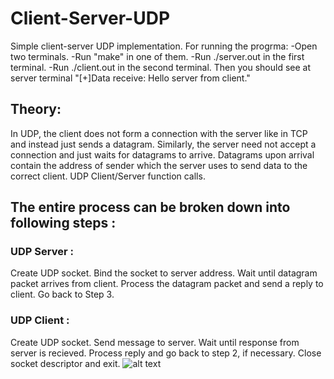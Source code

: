 # Client-Server-UDP
Simple client-server UDP implementation.
For running the progrma:
-Open two terminals.
-Run "make" in one of them.
-Run ./server.out <port> in the first terminal.
-Run ./client.out <port> in the second terminal.
Then you should see at server terminal "[+]Data receive: Hello server from client."
  
## Theory:
In UDP, the client does not form a connection with the server like in TCP and instead just sends a datagram. 
Similarly, the server need not accept a connection and just waits for datagrams to arrive. 
Datagrams upon arrival contain the address of sender which the server uses to send data to the correct client.
UDP Client/Server function calls.

## The entire process can be broken down into following steps :
### UDP Server :

Create UDP socket.
Bind the socket to server address.
Wait until datagram packet arrives from client.
Process the datagram packet and send a reply to client.
Go back to Step 3.
### UDP Client :



Create UDP socket.
Send message to server.
Wait until response from server is recieved.
Process reply and go back to step 2, if necessary.
Close socket descriptor and exit.
![alt text](https://github.com/MikePeri/Client-Server-UDP/blob/[branch]/image.jpg?raw=true)
